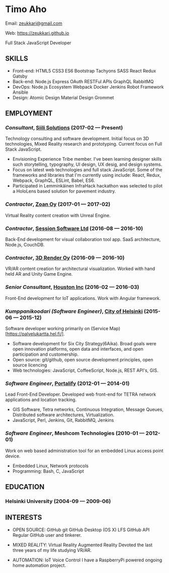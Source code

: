 Timo Aho
============
Email: zeukkari@gmail.com

Web: https://zeukkari.github.io

Full Stack JavaScript Developer

## SKILLS

  - Front-end: HTML5 CSS3 ES6 Bootstrap Tachyons SASS React Redux Gatsby 
  - Back-end: Node.js Express OAuth RESTFul APIs GraphQL RabbitMQ 
  - DevOps: Node.js Ecosystem Webpack Docker Jenkins Robot Framework Ansible 
  - Design: Atomic Design Material Design Grommet 

## EMPLOYMENT

### *Consultant*, [Siili Solutions](https://siili.com) (2017-02 — Present)

Technology consulting and software development. Initial focus on 3D technologies, Mixed Reality research and prototyping. Current focus on Full Stack JavaScript.
  - Envisioning Experience Tribe member. I've been learning designer skills such storytelling, typography, UI design, UX desig, and design systems.
  - Focus on latest web technologies and full stack JavaScript. Some of the frameworks and libraries that I'm currently using include: React, Redux, Webpack, GraphQL, ESLint, Babel, ES6.
  - Participated in Lemminkäinen InfraHack hackathon was selected to pilot a HoloLens based solution for pavement industry.

### *Contractor*, [Zoan Oy](https://zoan.fi/) (2017-01 — 2017-02)

Virtual Reality content creation with Unreal Engine.

### *Contractor*, [Session Software Ltd](http://sessio.mobi/) (2016-08 — 2016-10)

Back-End development for visual collaboration tool app. SaaS architecture, Node.js, CouchDB.

### *Contractor*, [3D Render Oy](http://www.3drender.fi/) (2016-09 — 2016-10)

VR/AR content creation for architectural visualization. Worked with hand held AR and Unity Game Engine.

### *Senior Consultant*, [Houston Inc](https://www.houston-inc.com/) (2016-02 — 2016-03)

Front-End development for IoT applications. Work with Angular framework.

### *Kumppanikoodari (Software Engineer)*, [City of Helsinki](https://dev.hel.fi/) (2015-06 — 2015-12)

Software developer working primarily on (Service Map)[https://palvelukartta.hel.fi/].
  - Software development for Six City Strategy(6Aika). Broad goals were open innovation platforms, open data and interfaces, and open participation and customership.
  - Open source: git/github, open source development principles, open source licencing
  - Web technologies: JavaScript, CoffeeScript, Node.js, REST API's, GIS.

### *Software Engineer*, [Portalify](http://www.portalify.com/) (2012-01 — 2014-01)

Lead Front-End Developer. Developed web front-end for TETRA network applications and location tracking.
  - GIS Software, Tetra networks, Continuous Integration, Message Queues, Distributed software architectures, Virtualization.
  - JavaScript, Perl, Jenkins, Git, RabbitMQ, Jenkins

### *Software Engineer*, Meshcom Technologies (2010-01 — 2012-01)

Work on web based administration tool for an embedded Linux access point device.
  - Embedded Linux, Network protocols
  - Programming: Bash, C, JavaScript




## EDUCATION

### Helsinki University (2004-09 — 2009-06)













## INTERESTS

- OPEN SOURCE: GitHub git GitHub Desktop (OS X) LFS GitHub API 
Regular GitHub user and tinkerer.

- MIXED REALITY: Virtual Reality Augmented Reality 
Devoted the last three years of my life studying VR/AR.

- AUTOMATION: IoT Voice Control 
I have a RaspberryPi powered ongoing home automation project.


